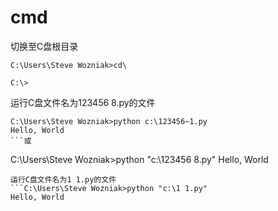 # cmd
切换至C盘根目录
```
C:\Users\Steve Wozniak>cd\

C:\>
```
运行C盘文件名为123456 8.py的文件
```
C:\Users\Steve Wozniak>python c:\123456~1.py
Hello, World
```或
```
C:\Users\Steve Wozniak>python "c:\123456 8.py"
Hello, World
```
运行C盘文件名为1 1.py的文件
```C:\Users\Steve Wozniak>python "c:\1 1.py"
Hello, World
```
